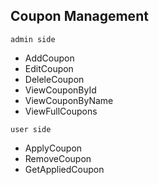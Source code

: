 ## Coupon Management

```
admin side
```
* AddCoupon
* EditCoupon
*  DeleleCoupon
* ViewCouponById
* ViewCouponByName
* ViewFullCoupons
```
user side
```
* ApplyCoupon
* RemoveCoupon
* GetAppliedCoupon
